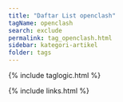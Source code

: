 ```yaml
---
title: "Daftar List openclash"
tagName: openclash
search: exclude
permalink: tag_openclash.html
sidebar: kategori-artikel
folder: tags
---
```

{% include taglogic.html %}

{% include links.html %}

